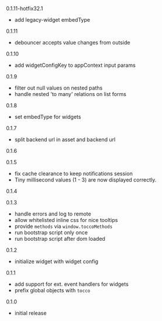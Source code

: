 0.1.11-hotfix32.1
- add legacy-widget embedType

0.1.11
- debouncer accepts value changes from outside

0.1.10
- add widgetConfigKey to appContext input params

0.1.9
- filter out null values on nested paths
- handle nested 'to many' relations on list forms

0.1.8
- set embedType for widgets

0.1.7
- split backend url in asset and backend url

0.1.6


0.1.5
- fix cache clearance to keep notifications session
- Tiny millisecond values (1 - 3) are now displayed correctly.

0.1.4


0.1.3
- handle errors and log to remote
- allow whitelisted inline css for nice tooltips
- provide `methods` via `window.toccoMethods`
- run bootstrap script only once
- run bootstrap script after dom loaded

0.1.2
- initialize widget with widget config

0.1.1
- add support for ext. event handlers for widgets
- prefix global objects with `tocco`

0.1.0
- initial release

